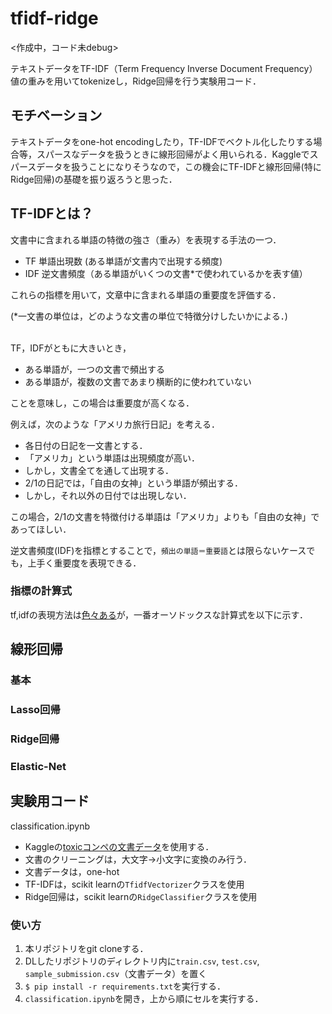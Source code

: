 # tfidf-ridge

<作成中，コード未debug>

テキストデータをTF-IDF（Term Frequency Inverse Document Frequency）値の重みを用いてtokenizeし，Ridge回帰を行う実験用コード．

## モチベーション

テキストデータをone-hot encodingしたり，TF-IDFでベクトル化したりする場合等，スパースなデータを扱うときに線形回帰がよく用いられる．Kaggleでスパースデータを扱うことになりそうなので，この機会にTF-IDFと線形回帰(特にRidge回帰)の基礎を振り返ろうと思った．

## TF-IDFとは？

文書中に含まれる単語の特徴の強さ（重み）を表現する手法の一つ．

- TF 単語出現数 (ある単語が文書内で出現する頻度)
- IDF 逆文書頻度（ある単語がいくつの文書*で使われているかを表す値）

これらの指標を用いて，文章中に含まれる単語の重要度を評価する．

(\*一文書の単位は，どのような文書の単位で特徴分けしたいかによる．)

<br>
TF，IDFがともに大きいとき，

- ある単語が，一つの文書で頻出する
- ある単語が，複数の文書であまり横断的に使われていない

ことを意味し，この場合は重要度が高くなる．

例えば，次のような「アメリカ旅行日記」を考える．

- 各日付の日記を一文書とする．
- 「アメリカ」という単語は出現頻度が高い．
- しかし，文書全てを通して出現する．
- 2/1の日記では，「自由の女神」という単語が頻出する．
- しかし，それ以外の日付では出現しない．

この場合，2/1の文書を特徴付ける単語は「アメリカ」よりも「自由の女神」であってほしい．

逆文書頻度(IDF)を指標とすることで，`頻出の単語＝重要語`とは限らないケースでも，上手く重要度を表現できる．

### 指標の計算式
tf,idfの表現方法は[色々ある](http://yukinoi.hatenablog.com/entry/2016/11/12/231422)が，一番オーソドックスな計算式を以下に示す．



## 線形回帰

### 基本

### Lasso回帰

### Ridge回帰

### Elastic-Net

## 実験用コード

classification.ipynb

- Kaggleの[toxicコンペの文書データ](https://www.kaggle.com/c/jigsaw-toxic-comment-classification-challenge/data)を使用する．
- 文書のクリーニングは，大文字→小文字に変換のみ行う．
- 文書データは，one-hot
- TF-IDFは，scikit learnの`TfidfVectorizer`クラスを使用
- Ridge回帰は，scikit learnの`RidgeClassifier`クラスを使用


### 使い方

1. 本リポジトリをgit cloneする．
2. DLしたリポジトリのディレクトリ内に`train.csv`, `test.csv`, `sample_submission.csv`（文書データ）を置く
3. `$ pip install -r requirements.txt`を実行する．
3. `classification.ipynb`を開き，上から順にセルを実行する．

